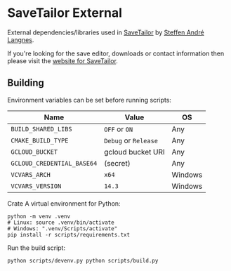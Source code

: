 # SaveTailor External

External dependencies/libraries used in [SaveTailor](https://steffenl.com/projects/savetailor) by [Steffen André Langnes](https://steffenl.com).

If you're looking for the save editor, downloads or contact information then please visit the [website for SaveTailor](https://steffenl.com/projects/savetailor).

## Building

Environment variables can be set before running scripts:

| Name                       | Value                | OS      |
| -------------------------- | -------------------- | ------- |
| `BUILD_SHARED_LIBS`        | `OFF` or `ON`        | Any     |
| `CMAKE_BUILD_TYPE`         | `Debug` or `Release` | Any     |
| `GCLOUD_BUCKET`            | gcloud bucket URI    | Any     |
| `GCLOUD_CREDENTIAL_BASE64` | (secret)             | Any     |
| `VCVARS_ARCH`              | `x64`                | Windows |
| `VCVARS_VERSION`           | `14.3`               | Windows |

Crate A virtual environment for Python:

```
python -m venv .venv
# Linux: source .venv/bin/activate
# Windows: ".venv/Scripts/activate"
pip install -r scripts/requirements.txt
```

Run the build script:

```
python scripts/devenv.py python scripts/build.py
```
